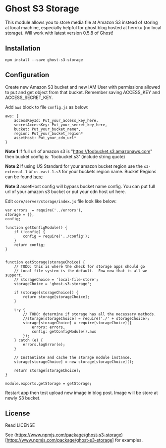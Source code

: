 # Ghost S3 Storage

This module allows you to store media file at Amazon S3 instead of storing at local machine, especially helpful for ghost blog hosted at heroku (no local storage). Will work with latest version 0.5.8 of Ghost!

## Installation

    npm install --save ghost-s3-storage

## Configuration

Create new Amazon S3 bucket and new IAM User with permissions allowed to put and get object from that bucket. Remember saving ACCESS_KEY and ACCESS_SECRET_KEY.

Add `aws` block to file `config.js` as below:

    aws: {
        accessKeyId: Put_your_access_key_here,
        secretAccessKey: Put_your_secret_key_here,
        bucket: Put_your_bucket_name*,
        region: Put_your_bucket_region*
        assetHost: Put_your_cdn_url*
    }

**Note 1**
If full url of amazon s3 is "https://foobucket.s3.amazonaws.com" then bucket config is: 'foobucket.s3' (include string quote)

**Note 2**
If using US Standard for your amazon bucket region use the `s3-external-1` or `us-east-1.s3` for your buckets region name. Bucket Regions can be found [here](http://docs.aws.amazon.com/general/latest/gr/rande.html#s3_region)

**Note 3**
assetHost config will bypass bucket name config. You can put full url of your amazon s3 bucket or put your cdn host url here.

Edit `core/server/storage/index.js` file look like below:

    var errors  = require('../errors'),
    storage = {},
    config;

    function getConfigModule() {
        if (!config) {
            config = require('../config');
        }
        return config;
    }


    function getStorage(storageChoice) {
        // TODO: this is where the check for storage apps should go
        // Local file system is the default.  Fow now that is all we support.
        // storageChoice = 'local-file-store';
        storageChoice = 'ghost-s3-storage';

        if (storage[storageChoice]) {
            return storage[storageChoice];
        }

        try {
            // TODO: determine if storage has all the necessary methods.
            //storage[storageChoice] = require('./' + storageChoice);
            storage[storageChoice] = require(storageChoice)({
                errors: errors,
                config: getConfigModule().aws
            });
        } catch (e) {
            errors.logError(e);
        }

        // Instantiate and cache the storage module instance.
        storage[storageChoice] = new storage[storageChoice]();

        return storage[storageChoice];
    }

    module.exports.getStorage = getStorage;

Restart app then test upload new image in blog post. Image will be store at newly S3 bucket.

## License

Read LICENSE

See (https://www.npmjs.com/package/ghost-s3-storage)[https://www.npmjs.com/package/ghost-s3-storage] for examples.

